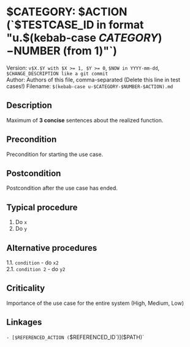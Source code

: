 
# $CATEGORY: $ACTION (`$TESTCASE_ID in format "u.$(kebab-case $CATEGORY)-$NUMBER (from 1)"`)

Version: `v$X.$Y with $X >= 1, $Y >= 0`, `$NOW in YYYY-mm-dd`, `$CHANGE_DESCRIPTION like a git commit` \
Author: Authors of this file, comma-separated
(Delete this line in test cases!) Filename: `$(kebab-case u-$CATEGORY-$NUMBER-$ACTION).md`

## Description

Maximum of **3 concise** sentences about the realized function.

## Precondition

Precondition for starting the use case.

## Postcondition

Postcondition after the use case has ended.

## Typical procedure

1. Do `x`
2. Do `y`

## Alternative procedures

<!-- Do not show errors here, only intended alternatives in format -->
1.1. `condition` - do `x2` \
2.1. `condition 2` - do `y2`

## Criticality

Importance of the use case for the entire system
(High, Medium, Low)

## Linkages

<!-- To refer to another testcase, use -->

`- [$REFERENCED_ACTION (`$REFERENCED_ID`)]($PATH)`
